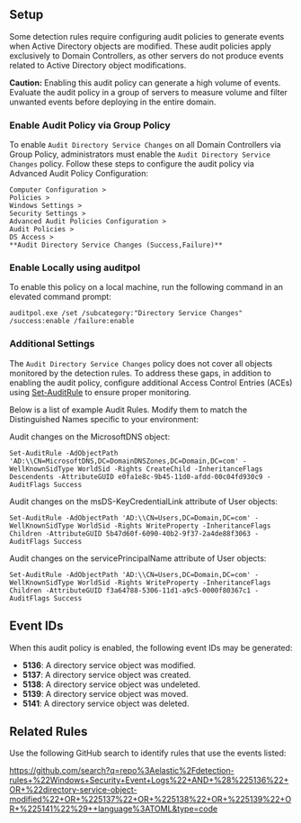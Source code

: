 ## Setup

Some detection rules require configuring audit policies to generate events when Active Directory objects are modified. These audit policies apply exclusively to Domain Controllers, as other servers do not produce events related to Active Directory object modifications.

**Caution:** Enabling this audit policy can generate a high volume of events. Evaluate the audit policy in a group of servers to measure volume and filter unwanted events before deploying in the entire domain.

### Enable Audit Policy via Group Policy

To enable `Audit Directory Service Changes` on all Domain Controllers via Group Policy, administrators must enable the `Audit Directory Service Changes` policy. Follow these steps to configure the audit policy via Advanced Audit Policy Configuration:

```
Computer Configuration >
Policies >
Windows Settings >
Security Settings >
Advanced Audit Policies Configuration >
Audit Policies >
DS Access >
**Audit Directory Service Changes (Success,Failure)**
```

### Enable Locally using auditpol

To enable this policy on a local machine, run the following command in an elevated command prompt:

```
auditpol.exe /set /subcategory:"Directory Service Changes" /success:enable /failure:enable
```

### Additional Settings

The `Audit Directory Service Changes` policy does not cover all objects monitored by the detection rules. To address these gaps, in addition to enabling the audit policy, configure additional Access Control Entries (ACEs) using [Set-AuditRule](https://github.com/OTRF/Set-AuditRule) to ensure proper monitoring.

Below is a list of example Audit Rules. Modify them to match the Distinguished Names specific to your environment:

Audit changes on the MicrosoftDNS object:

```
Set-AuditRule -AdObjectPath 'AD:\\CN=MicrosoftDNS,DC=DomainDNSZones,DC=Domain,DC=com' -WellKnownSidType WorldSid -Rights CreateChild -InheritanceFlags Descendents -AttributeGUID e0fa1e8c-9b45-11d0-afdd-00c04fd930c9 -AuditFlags Success
```

Audit changes on the msDS-KeyCredentialLink attribute of User objects:

```
Set-AuditRule -AdObjectPath 'AD:\\CN=Users,DC=Domain,DC=com' -WellKnownSidType WorldSid -Rights WriteProperty -InheritanceFlags Children -AttributeGUID 5b47d60f-6090-40b2-9f37-2a4de88f3063 -AuditFlags Success
```

Audit changes on the servicePrincipalName attribute of User objects:

```
Set-AuditRule -AdObjectPath 'AD:\\CN=Users,DC=Domain,DC=com' -WellKnownSidType WorldSid -Rights WriteProperty -InheritanceFlags Children -AttributeGUID f3a64788-5306-11d1-a9c5-0000f80367c1 -AuditFlags Success
```

## Event IDs

When this audit policy is enabled, the following event IDs may be generated:

* **5136**: A directory service object was modified.
* **5137**: A directory service object was created.
* **5138**: A directory service object was undeleted.
* **5139**: A directory service object was moved.
* **5141**: A directory service object was deleted.

## Related Rules

Use the following GitHub search to identify rules that use the events listed:

https://github.com/search?q=repo%3Aelastic%2Fdetection-rules+%22Windows+Security+Event+Logs%22+AND+%28%225136%22+OR+%22directory-service-object-modified%22+OR+%225137%22+OR+%225138%22+OR+%225139%22+OR+%225141%22%29++language%3ATOML&type=code
